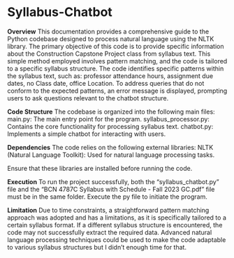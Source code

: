 # Syllabus-Chatbot

**Overview**
This documentation provides a comprehensive guide to the Python codebase designed to process natural language using the NLTK library. The primary objective of this code is to provide specific information about the Construction Capstone Project class from syllabus text. This simple method employed involves pattern matching, and the code is tailored to a specific syllabus structure. The code identifies specific patterns within the syllabus text, such as: professor attendance hours, assignment due dates, no Class  date, office Location. To address queries that do not conform to the expected patterns, an error message is displayed, prompting users to ask questions relevant to the chatbot structure. 

**Code Structure**
The codebase is organized into the following main files:
main.py: The main entry point for the program.
syllabus_processor.py: Contains the core functionality for processing syllabus     text.
chatbot.py: Implements a simple chatbot for interacting with users.

**Dependencies**
The code relies on the following external libraries:
NLTK (Natural Language Toolkit): Used for natural language processing tasks.

Ensure that these libraries are installed before running the code.

**Execution**
To run the project successfully, both the “syllabus_chatbot.py” file and the “BCN 4787C Syllabus with Schedule - Fall 2023 GC.pdf” file must be in the same folder. 
Execute the py file to initiate the program.

**Limitation**
Due to time constraints, a straightforward pattern matching approach was adopted and has a limitations, as it is specifically tailored to a certain syllabus format. If a different syllabus structure is encountered, the code may not successfully extract the required data. Advanced natural language processing techniques could be used to make the code adaptable to various syllabus structures but I didn’t enough time for that.
